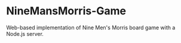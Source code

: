 # NineMansMorris-Game
Web-based implementation of Nine Men's Morris board game with a Node.js server.
